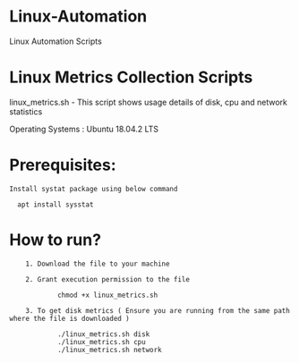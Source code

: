 # Linux-Automation
Linux Automation Scripts

# Linux Metrics Collection Scripts

linux_metrics.sh - This script shows usage details of disk, cpu and network statistics

Operating Systems : Ubuntu 18.04.2 LTS

# Prerequisites:
  
    Install systat package using below command
    
      apt install sysstat
    
# How to run?

		1. Download the file to your machine
		
		2. Grant execution permission to the file
		
				chmod +x linux_metrics.sh
			
		3. To get disk metrics ( Ensure you are running from the same path where the file is downloaded )
		
				./linux_metrics.sh disk
				./linux_metrics.sh cpu
				./linux_metrics.sh network
				
				
		



